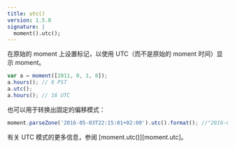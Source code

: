 ```yaml
---
title: utc()
version: 1.5.0
signature: |
  moment().utc();
---
```


在原始的 moment 上设置标记，以使用 UTC（而不是原始的 moment 时间）显示 moment。

```javascript
var a = moment([2011, 0, 1, 8]);
a.hours(); // 8 PST
a.utc();
a.hours(); // 16 UTC
```

也可以用于转换出固定的偏移模式：

```javascript
moment.parseZone('2016-05-03T22:15:01+02:00').utc().format(); //"2016-05-03T20:15:01Z"
```

有关 UTC 模式的更多信息，参阅 [moment.utc()][moment.utc]。

